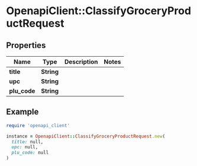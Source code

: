 # OpenapiClient::ClassifyGroceryProductRequest

## Properties

| Name | Type | Description | Notes |
| ---- | ---- | ----------- | ----- |
| **title** | **String** |  |  |
| **upc** | **String** |  |  |
| **plu_code** | **String** |  |  |

## Example

```ruby
require 'openapi_client'

instance = OpenapiClient::ClassifyGroceryProductRequest.new(
  title: null,
  upc: null,
  plu_code: null
)
```

